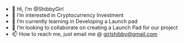 - 👋 Hi, I’m @ShibbyGirl
- 👀 I’m interested in Cryptocurrency Investment
- 🌱 I’m currently learning in Developing a Launch pad
- 💞️ I’m looking to collaborate on creating a Launch Pad for our project
- 📫 How to reach me, just email me @ girlshibby@gmail.com

<!---
ShibbyGirl/ShibbyGirl is a ✨ special ✨ repository because its `README.md` (this file) appears on your GitHub profile.
You can click the Preview link to take a look at your changes.
--->
